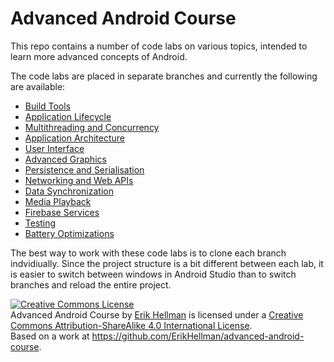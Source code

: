 # Advanced Android Course

This repo contains a number of code labs on various topics, intended to learn more advanced concepts of Android. 

The code labs are placed in separate branches and currently the following are available:

* [Build Tools](https://github.com/ErikHellman/advanced-android-course/tree/build-tools)
* [Application Lifecycle](https://github.com/ErikHellman/advanced-android-course/tree/application-lifecycle)
* [Multithreading and Concurrency](https://github.com/ErikHellman/advanced-android-course/tree/multithreading-and-concurrency)
* [Application Architecture](https://github.com/ErikHellman/advanced-android-course/tree/application-architecture)
* [User Interface](https://github.com/ErikHellman/advanced-android-course/tree/user-interface)
* [Advanced Graphics](https://github.com/ErikHellman/advanced-android-course/tree/advanced-graphics)
* [Persistence and Serialisation](https://github.com/ErikHellman/advanced-android-course/tree/persistence-serialisation)
* [Networking and Web APIs](https://github.com/ErikHellman/advanced-android-course/tree/networking-webapi)
* [Data Synchronization](https://github.com/ErikHellman/advanced-android-course/tree/data-sync)
* [Media Playback](https://github.com/ErikHellman/advanced-android-course/tree/media-playback)
* [Firebase Services](https://github.com/ErikHellman/advanced-android-course/tree/firebase-services)
* [Testing](https://github.com/ErikHellman/advanced-android-course/tree/testing)
* [Battery Optimizations](https://github.com/ErikHellman/advanced-android-course/tree/battery-optimizations)

The best way to work with these code labs is to clone each branch indvidiually. Since the project structure is a bit different between each lab, it is easier to switch between windows in Android Studio than to switch branches and reload the entire project.

<a rel="license" href="http://creativecommons.org/licenses/by-sa/4.0/"><img alt="Creative Commons License" style="border-width:0" src="https://i.creativecommons.org/l/by-sa/4.0/88x31.png" /></a><br /><span xmlns:dct="http://purl.org/dc/terms/" property="dct:title">Advanced Android Course</span> by <a xmlns:cc="http://creativecommons.org/ns#" href="https://github.com/ErikHellman/advanced-android-course" property="cc:attributionName" rel="cc:attributionURL">Erik Hellman</a> is licensed under a <a rel="license" href="http://creativecommons.org/licenses/by-sa/4.0/">Creative Commons Attribution-ShareAlike 4.0 International License</a>.<br />Based on a work at <a xmlns:dct="http://purl.org/dc/terms/" href="https://github.com/ErikHellman/advanced-android-course" rel="dct:source">https://github.com/ErikHellman/advanced-android-course</a>.